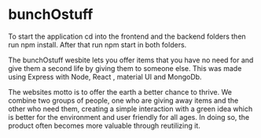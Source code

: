 # bunchOstuff

To start the application cd into the frontend and the backend folders then run npm install. After that run npm start in both folders.


The bunchOstuff wesbite lets you offer items that you have no need for and give them a second life by giving them to someone else.
This was made using Express with Node, React , material UI and MongoDb.


The websites motto is to offer the earth a better chance to thrive.
We combine two groups of people, one who are giving away items and the other who need them,
creating a simple interaction with a green idea which is better for the environment and user friendly for all ages.
In doing so, the product often becomes more valuable through reutilizing it.




